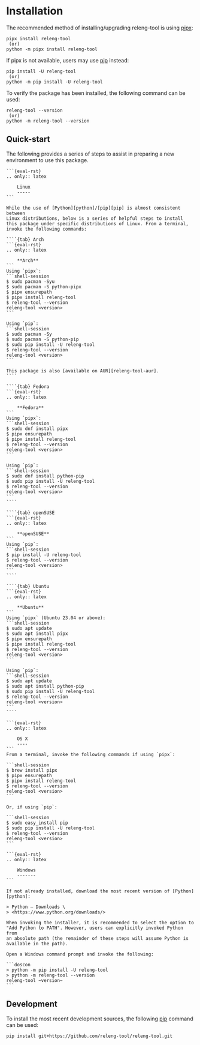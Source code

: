 # Installation

The recommended method of installing/upgrading releng-tool is using
[pipx][pipx]:

```shell
pipx install releng-tool
 (or)
python -m pipx install releng-tool
```

If pipx is not available, users may use [pip][pip] instead:

```shell
pip install -U releng-tool
 (or)
python -m pip install -U releng-tool
```

To verify the package has been installed, the following command can be used:

```shell
releng-tool --version
 (or)
python -m releng-tool --version
```

## Quick-start

The following provides a series of steps to assist in preparing a new
environment to use this package.

`````{tab} Linux
```{eval-rst}
.. only:: latex

    Linux
    -----
```

While the use of [Python][python]/[pip][pip] is almost consistent between
Linux distributions, below is a series of helpful steps to install
this package under specific distributions of Linux. From a terminal,
invoke the following commands:

````{tab} Arch
```{eval-rst}
.. only:: latex

    **Arch**
```
Using `pipx`:
```shell-session
$ sudo pacman -Syu
$ sudo pacman -S python-pipx
$ pipx ensurepath
$ pipx install releng-tool
$ releng-tool --version
releng-tool <version>
```

Using `pip`:
```shell-session
$ sudo pacman -Sy
$ sudo pacman -S python-pip
$ sudo pip install -U releng-tool
$ releng-tool --version
releng-tool <version>
```

This package is also [available on AUR][releng-tool-aur].
````

````{tab} Fedora
```{eval-rst}
.. only:: latex

    **Fedora**
```
Using `pipx`:
```shell-session
$ sudo dnf install pipx
$ pipx ensurepath
$ pipx install releng-tool
$ releng-tool --version
releng-tool <version>
```

Using `pip`:
```shell-session
$ sudo dnf install python-pip
$ sudo pip install -U releng-tool
$ releng-tool --version
releng-tool <version>
```
````

````{tab} openSUSE
```{eval-rst}
.. only:: latex

    **openSUSE**
```
Using `pip`:
```shell-session
$ pip install -U releng-tool
$ releng-tool --version
releng-tool <version>
```
````

````{tab} Ubuntu
```{eval-rst}
.. only:: latex

    **Ubuntu**
```
Using `pipx` (Ubuntu 23.04 or above):
```shell-session
$ sudo apt update
$ sudo apt install pipx
$ pipx ensurepath
$ pipx install releng-tool
$ releng-tool --version
releng-tool <version>
```

Using `pip`:
```shell-session
$ sudo apt update
$ sudo apt install python-pip
$ sudo pip install -U releng-tool
$ releng-tool --version
releng-tool <version>
```
````
`````

````{tab} OS X
```{eval-rst}
.. only:: latex

    OS X
    ----
```
From a terminal, invoke the following commands if using `pipx`:

```shell-session
$ brew install pipx
$ pipx ensurepath
$ pipx install releng-tool
$ releng-tool --version
releng-tool <version>
```

Or, if using `pip`:

```shell-session
$ sudo easy_install pip
$ sudo pip install -U releng-tool
$ releng-tool --version
releng-tool <version>
```
````

````{tab} Windows
```{eval-rst}
.. only:: latex

    Windows
    -------
```

If not already installed, download the most recent version of [Python][python]:

> Python — Downloads \
> <https://www.python.org/downloads/>

When invoking the installer, it is recommended to select the option to
"Add Python to PATH". However, users can explicitly invoked Python from
an absolute path (the remainder of these steps will assume Python is
available in the path).

Open a Windows command prompt and invoke the following:

```doscon
> python -m pip install -U releng-tool
> python -m releng-tool --version
releng-tool ~version~
```
````

## Development

To install the most recent development sources, the following [pip][pip]
command can be used:

```shell
pip install git+https://github.com/releng-tool/releng-tool.git
```


[pip]: https://pip.pypa.io/
[pipx]: https://pipx.pypa.io/
[python]: https://www.python.org/
[releng-tool-aur]: https://aur.archlinux.org/packages/releng-tool/

